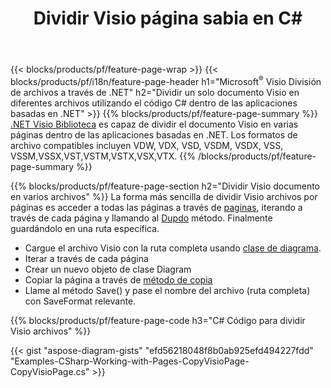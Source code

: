 ﻿---
title: Dividir Visio página sabia en C#
url: /es/net/splitter/
description: C# códigos fuente que explican cómo dividir archivos de Microsoft Visio en varios archivos en aplicaciones visuales C#.NET
---
{{< blocks/products/pf/feature-page-wrap >}}
{{< blocks/products/pf/i18n/feature-page-header h1="Microsoft<sup>&reg;</sup> Visio División de archivos a través de .NET" h2="Dividir un solo documento Visio en diferentes archivos utilizando el código C# dentro de las aplicaciones basadas en .NET" >}}
{{% blocks/products/pf/feature-page-summary %}}
[.NET Visio Biblioteca](/diagram/net/) es capaz de dividir el documento Visio en varias páginas dentro de las aplicaciones basadas en .NET. Los formatos de archivo compatibles incluyen VDW, VDX, VSD, VSDM, VSDX, VSS, VSSM,VSSX,VST,VSTM,VSTX,VSX,VTX.
{{% /blocks/products/pf/feature-page-summary %}}

{{% blocks/products/pf/feature-page-section h2="Dividir Visio documento en varios archivos" %}}
La forma más sencilla de dividir Visio archivos por páginas es acceder a todas las páginas a través de [paginas](https://apireference.aspose.com/diagram/net/aspose.diagram/diagram/properties/pages), iterando a través de cada página y llamando al [Dupdo](https://apireference.aspose.com/diagram/net/aspose.diagram/page/methods/copy) método. Finalmente guardándolo en una ruta específica. 

+ Cargue el archivo Visio con la ruta completa usando [clase de diagrama](https://apireference.aspose.com/diagram/net/aspose.diagram/diagram).
+ Iterar a través de cada página
+ Crear un nuevo objeto de clase Diagram
+ Copiar la página a través de [método de copia](https://apireference.aspose.com/diagram/net/aspose.diagram/page/methods/copy)
+ Llame al método Save() y pase el nombre del archivo (ruta completa) con SaveFormat relevante.

{{% blocks/products/pf/feature-page-code h3="C# Código para dividir Visio archivos" %}}

{{< gist "aspose-diagram-gists" "efd56218048f8b0ab925efd494227fdd" "Examples-CSharp-Working-with-Pages-CopyVisioPage-CopyVisioPage.cs" >}}
